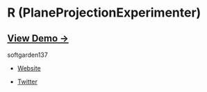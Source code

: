 R (PlaneProjectionExperimenter)
===============================

## [View Demo &rarr;](http://softgarden.lovepop.jp/samples/PlaneProjectionExperimenter/r.html)

softgarden137

- [Website](http://blog.goo.ne.jp/softgarden137)

- [Twitter](http://twitter.com/FutureWidgetLab)
